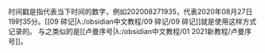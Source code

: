 时间戳是指代表当下时间的数字，例如202008271935，代表2020年08月27日19时35分。[[09 碎记|λ:/obsidian中文教程/09 碎记/09 碎记]]就是使用这样方式记录的。
与之类似的是[[卢曼序号|λ:/obsidian中文教程/01 2021新教程/卢曼序号]]。